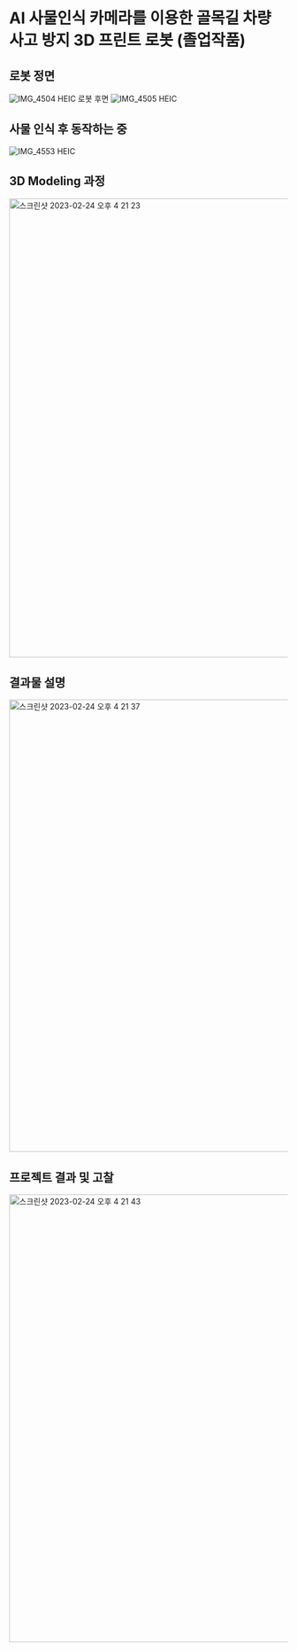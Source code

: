 

# AI 사물인식 카메라를 이용한 골목길 차량 사고 방지 3D 프린트 로봇  (졸업작품)


## 로봇 정면
![IMG_4504 HEIC](https://user-images.githubusercontent.com/72393144/181695840-f963771f-03e2-429d-a6eb-27e0fc58ed8c.jpg)
로봇 후면
![IMG_4505 HEIC](https://user-images.githubusercontent.com/72393144/181695861-d78a338d-bed6-4177-8879-39c466b9a342.jpg)


## 사물 인식 후 동작하는 중 
![IMG_4553 HEIC](https://user-images.githubusercontent.com/72393144/181695888-1c7420f1-2283-4bae-93ac-49803f0b4009.jpg)


## 3D Modeling 과정

<img width="829" alt="스크린샷 2023-02-24 오후 4 21 23" src="https://user-images.githubusercontent.com/72393144/221117220-f2d5bc0f-1bd2-4e2b-895d-8c4e6df9b16b.png">

## 결과물 설명
<img width="817" alt="스크린샷 2023-02-24 오후 4 21 37" src="https://user-images.githubusercontent.com/72393144/221117455-f3a00c86-1692-4c7c-9a90-b54bacda7dfa.png">

## 프로젝트 결과 및 고찰
<img width="809" alt="스크린샷 2023-02-24 오후 4 21 43" src="https://user-images.githubusercontent.com/72393144/221117510-8b882c77-bca1-4f51-bdd8-b592b23cd7ba.png">


